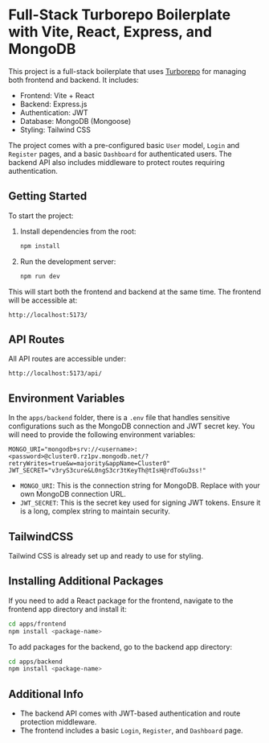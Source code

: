 # Full-Stack Turborepo Boilerplate with Vite, React, Express, and MongoDB

This project is a full-stack boilerplate that uses [Turborepo](https://turbo.build/repo) for managing both frontend and backend. It includes:

- Frontend: Vite + React
- Backend: Express.js
- Authentication: JWT
- Database: MongoDB (Mongoose)
- Styling: Tailwind CSS

The project comes with a pre-configured basic `User` model, `Login` and `Register` pages, and a basic `Dashboard` for authenticated users. The backend API also includes middleware to protect routes requiring authentication.

## Getting Started

To start the project:

1. Install dependencies from the root:

   ```bash
   npm install
   ```

2. Run the development server:

   ```bash
   npm run dev
   ```

This will start both the frontend and backend at the same time. The frontend will be accessible at:

```
http://localhost:5173/
```

## API Routes

All API routes are accessible under:

```
http://localhost:5173/api/
```

## Environment Variables

In the `apps/backend` folder, there is a `.env` file that handles sensitive configurations such as the MongoDB connection and JWT secret key. You will need to provide the following environment variables:

```env
MONGO_URI="mongodb+srv://<username>:<password>@cluster0.rz1pv.mongodb.net/?retryWrites=true&w=majority&appName=Cluster0"
JWT_SECRET="v3ryS3cure&L0ngS3cr3tKeyTh@tIsH@rdToGu3ss!"
```

- `MONGO_URI`: This is the connection string for MongoDB. Replace with your own MongoDB connection URL.
- `JWT_SECRET`: This is the secret key used for signing JWT tokens. Ensure it is a long, complex string to maintain security.

## TailwindCSS

Tailwind CSS is already set up and ready to use for styling.

## Installing Additional Packages

If you need to add a React package for the frontend, navigate to the frontend app directory and install it:

```bash
cd apps/frontend
npm install <package-name>
```

To add packages for the backend, go to the backend app directory:

```bash
cd apps/backend
npm install <package-name>
```

## Additional Info

- The backend API comes with JWT-based authentication and route protection middleware.
- The frontend includes a basic `Login`, `Register`, and `Dashboard` page.
